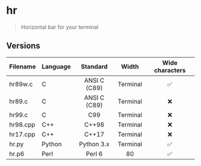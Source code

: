 # hr
> Horizontal bar for your terminal

## Versions

| Filename | Language |  Standard    |   Width  | Wide characters  |
|:---------|:---------|:------------:|:--------:|:----------------:|
| hr89w.c  | C        | ANSI C (C89) | Terminal |:white_check_mark:|
| hr89.c   | C        | ANSI C (C89) | Terminal |       :x:        |
| hr99.c   | C        | C99          | Terminal |       :x:        |
| hr98.cpp | C++      | C++98        | Terminal |       :x:        |
| hr17.cpp | C++      | C++17        | Terminal |       :x:        |
| hr.py    | Python   | Python 3.x   | Terminal |:white_check_mark:|
| hr.p6    | Perl     | Perl 6       |    80    |:white_check_mark:|
